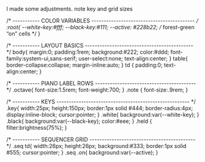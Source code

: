 I made some adjustments. note key and grid sizes

/* ----------- COLOR VARIABLES ------------------------------------------ */
:root{
  --white-key:#fff;
  --black-key:#111;
  --active:   #228b22;          /* forest-green “on” cells              */
}

/* ----------- LAYOUT BASICS -------------------------------------------- */
body{
  margin:0; padding:1rem; background:#222; color:#ddd;
  font-family:system-ui,sans-serif; user-select:none; text-align:center;
}
table{ border-collapse:collapse; margin-inline:auto; }
td   { padding:0; text-align:center; }

/* ----------- PIANO LABEL ROWS ----------------------------------------- */
.octave{ font-size:1.5rem; font-weight:700; }
.note  { font-size:.9rem; }

/* ----------- KEYS ------------------------------------------------------ */
.key{
  width:25px; height:150px;
  border:1px solid #444; border-radius:4px;
  display:inline-block; cursor:pointer;
}
  .white{ background:var(--white-key); }
  .black{ background:var(--black-key); color:#eee; }
  .held { filter:brightness(75%); }

/* ----------- SEQUENCER GRID ------------------------------------------- */
.seq td{
  width:26px; height:26px;
  background:#333; border:1px solid #555; cursor:pointer;
}
.seq .on{ background:var(--active); }